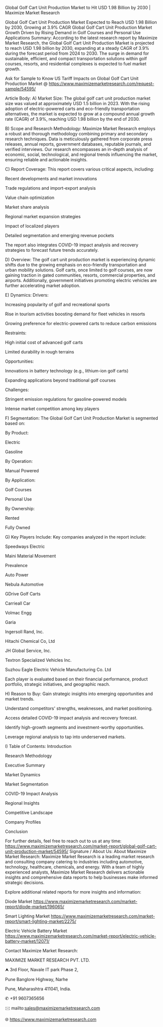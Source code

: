 Global Golf Cart Unit Production Market to Hit USD 1.98 Billion by 2030 | Maximize Market Research

Global Golf Cart Unit Production Market Expected to Reach USD 1.98 Billion by 2030, Growing at 3.9% CAGR
Global Golf Cart Unit Production Market Growth Driven by Rising Demand in Golf Courses and Personal Use Applications
Summary:
According to the latest research report by Maximize Market Research, the Global Golf Cart Unit Production Market is projected to reach USD 1.98 billion by 2030, expanding at a steady CAGR of 3.9% during the forecast period from 2024 to 2030. The surge in demand for sustainable, efficient, and compact transportation solutions within golf courses, resorts, and residential complexes is expected to fuel market growth.

Ask for Sample to Know US Tariff Impacts on Global Golf Cart Unit Production Market @ https://www.maximizemarketresearch.com/request-sample/54595/ 

Article Body:
A) Market Size:
The global golf cart unit production market size was valued at approximately USD 1.5 billion in 2023. With the rising adoption of electric-powered carts and eco-friendly transportation alternatives, the market is expected to grow at a compound annual growth rate (CAGR) of 3.9%, reaching USD 1.98 billion by the end of 2030.

B) Scope and Research Methodology:
Maximize Market Research employs a robust and thorough methodology combining primary and secondary research techniques. Data is meticulously gathered from corporate press releases, annual reports, government databases, reputable journals, and verified interviews. Our research encompasses an in-depth analysis of economic, social, technological, and regional trends influencing the market, ensuring reliable and actionable insights.

C) Report Coverage:
This report covers various critical aspects, including:

Recent developments and market innovations

Trade regulations and import-export analysis

Value chain optimization

Market share analysis

Regional market expansion strategies

Impact of localized players

Detailed segmentation and emerging revenue pockets

The report also integrates COVID-19 impact analysis and recovery strategies to forecast future trends accurately.

D) Overview:
The golf cart unit production market is experiencing dynamic shifts due to the growing emphasis on eco-friendly transportation and urban mobility solutions. Golf carts, once limited to golf courses, are now gaining traction in gated communities, resorts, commercial properties, and airports. Additionally, government initiatives promoting electric vehicles are further accelerating market adoption.

E) Dynamics:
Drivers:

Increasing popularity of golf and recreational sports

Rise in tourism activities boosting demand for fleet vehicles in resorts

Growing preference for electric-powered carts to reduce carbon emissions

Restraints:

High initial cost of advanced golf carts

Limited durability in rough terrains

Opportunities:

Innovations in battery technology (e.g., lithium-ion golf carts)

Expanding applications beyond traditional golf courses

Challenges:

Stringent emission regulations for gasoline-powered models

Intense market competition among key players

F) Segmentation:
The Global Golf Cart Unit Production Market is segmented based on:

By Product:

Electric

Gasoline

By Operation:

Manual Powered

By Application:

Golf Courses

Personal Use

By Ownership:

Rented

Fully Owned

G) Key Players Include:
Key companies analyzed in the report include:

Speedways Electric

Maini Material Movement

Prevalence

Auto Power

Nebula Automotive

GDrive Golf Carts

Carrieall Car

Volmac Engg

Garia

Ingersoll Rand, Inc.

Hitachi Chemical Co, Ltd

JH Global Service, Inc.

Textron Specialized Vehicles Inc.

Suzhou Eagle Electric Vehicle Manufacturing Co. Ltd

Each player is evaluated based on their financial performance, product portfolio, strategic initiatives, and geographic reach.

H) Reason to Buy:
Gain strategic insights into emerging opportunities and market trends.

Understand competitors' strengths, weaknesses, and market positioning.

Access detailed COVID-19 impact analysis and recovery forecast.

Identify high-growth segments and investment-worthy opportunities.

Leverage regional analysis to tap into underserved markets.

I) Table of Contents:
Introduction

Research Methodology

Executive Summary

Market Dynamics

Market Segmentation

COVID-19 Impact Analysis

Regional Insights

Competitive Landscape

Company Profiles

Conclusion

For further details, feel free to reach out to us at any time:   https://www.maximizemarketresearch.com/market-report/global-golf-cart-unit-production-market/54595/ 
Signature / About Us:
About Maximize Market Research: Maximize Market Research is a leading market research and consulting company catering to industries including automotive, technology, healthcare, chemicals, and energy. With a team of highly experienced analysts, Maximize Market Research delivers actionable insights and comprehensive data reports to help businesses make informed strategic decisions.

Explore additional related reports for more insights and information:  

Diode Market https://www.maximizemarketresearch.com/market-report/diode-market/196065/ 

Smart Lighting Market https://www.maximizemarketresearch.com/market-report/smart-lighting-market/2275/ 

Electric Vehicle Battery Market https://www.maximizemarketresearch.com/market-report/electric-vehicle-battery-market/12071/ 

Contact Maximize Market Research:

MAXIMIZE MARKET RESEARCH PVT. LTD.

⮝ 3rd Floor, Navale IT park Phase 2,

Pune Banglore Highway, Narhe

Pune, Maharashtra 411041, India.

✆ +91 9607365656

🖂 mailto:sales@maximizemarketresearch.com

🌐 https://www.maximizemarketresearch.com
